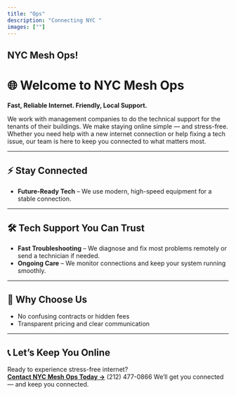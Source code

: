 ```yaml
---
title: "Ops"
description: "Connecting NYC "
images: [""]
---
```


## NYC Mesh Ops! 
# 🌐 Welcome to NYC Mesh Ops

**Fast, Reliable Internet. Friendly, Local Support.**

We work with management companies to do the technical support for the tenants of their buildings. We make staying online simple — and stress-free. Whether you need help with a new internet connection or help fixing a tech issue, our team is here to keep you connected to what matters most. 

---

## ⚡ Stay Connected

- **Future-Ready Tech** – We use modern, high-speed equipment for a stable connection.

---

## 🛠 Tech Support You Can Trust

- **Fast Troubleshooting** – We diagnose and fix most problems remotely or send a technician if needed.
- **Ongoing Care** – We monitor connections and keep your system running smoothly.

---

## 💛 Why Choose Us

- No confusing contracts or hidden fees  
- Transparent pricing and clear communication  

---

## 📞 Let’s Keep You Online

Ready to experience stress-free internet?  
**[Contact NYC Mesh Ops Today →](#)**  (212) 477-0866
We’ll get you connected — and keep you connected.
